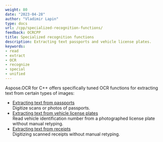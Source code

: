 ```yaml
---
weight: 80
date: "2023-04-28"
author: "Vladimir Lapin"
type: docs
url: /cpp/specialized-recognition-functions/
feedback: OCRCPP
title: Specialized recognition functions
description: Extracting text passports and vehicle license plates.
keywords:
- read
- extract
- OCR
- recognize
- special
- unified
---
```


Aspose.OCR for C++ offers specifically tuned OCR functions for extracting text from certain types of images:

- [Extracting text from passports](/ocr/cpp/passport-recognition/)  
  Digitize scans or photos of passports.
- [Extracting text from vehicle license plates](/ocr/cpp/vehicle-id-recognition/)  
  Read vehicle identification number from a photographed license plate without manual retyping.
- [Extracting text from receipts](/ocr/cpp/receipt-recognition/)  
  Digitizing scanned receipts without manual retyping.
